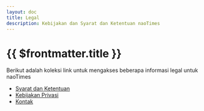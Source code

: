 ```yaml
---
layout: doc
title: Legal
description: Kebijakan dan Syarat dan Ketentuan naoTimes
---
```


# {{ $frontmatter.title }}

Berikut adalah koleksi link untuk mengakses beberapa informasi legal untuk naoTimes

- [Syarat dan Ketentuan](/terms)
- [Kebijakan Privasi](/privasi)
- [Kontak](/kontak)
